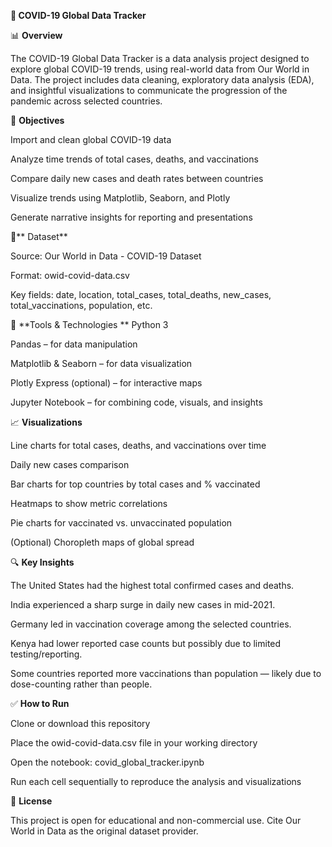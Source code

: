 **🦠 COVID-19 Global Data Tracker**

📊 **Overview**

The COVID-19 Global Data Tracker is a data analysis project designed to explore global COVID-19 trends, using real-world data from Our World in Data. The project includes data cleaning, exploratory data analysis (EDA), and insightful visualizations to communicate the progression of the pandemic across selected countries.


🎯 **Objectives**

Import and clean global COVID-19 data

Analyze time trends of total cases, deaths, and vaccinations

Compare daily new cases and death rates between countries

Visualize trends using Matplotlib, Seaborn, and Plotly

Generate narrative insights for reporting and presentations


📁** Dataset**

Source: Our World in Data - COVID-19 Dataset

Format: owid-covid-data.csv

Key fields: date, location, total_cases, total_deaths, new_cases, total_vaccinations, population, etc.


🔧 **Tools & Technologies
**
Python 3

Pandas – for data manipulation

Matplotlib & Seaborn – for data visualization

Plotly Express (optional) – for interactive maps

Jupyter Notebook – for combining code, visuals, and insights


📈 **Visualizations**

Line charts for total cases, deaths, and vaccinations over time

Daily new cases comparison

Bar charts for top countries by total cases and % vaccinated

Heatmaps to show metric correlations

Pie charts for vaccinated vs. unvaccinated population

(Optional) Choropleth maps of global spread


🔍 **Key Insights**

The United States had the highest total confirmed cases and deaths.

India experienced a sharp surge in daily new cases in mid-2021.

Germany led in vaccination coverage among the selected countries.

Kenya had lower reported case counts but possibly due to limited testing/reporting.

Some countries reported more vaccinations than population — likely due to dose-counting rather than people.


✅ **How to Run**

Clone or download this repository

Place the owid-covid-data.csv file in your working directory

Open the notebook: covid_global_tracker.ipynb

Run each cell sequentially to reproduce the analysis and visualizations


📜 **License**

This project is open for educational and non-commercial use. Cite Our World in Data as the original dataset provider.











